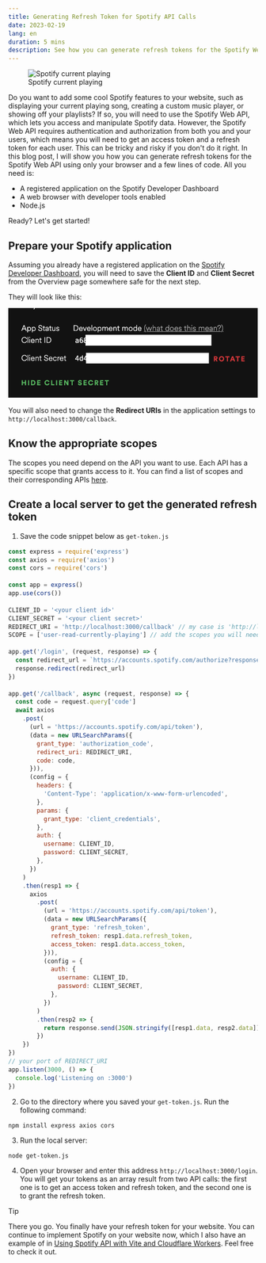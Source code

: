 ```yaml
---
title: Generating Refresh Token for Spotify API Calls
date: 2023-02-19
lang: en
duration: 5 mins
description: See how you can generate refresh tokens for the Spotify Web API using your browser and Node.js. Learn how to use the Spotify Developer Dashboard, scopes, and code snippets to access Spotify data on your website.
---
```


<figure pt-5>
  <img src="/images/2023/spotify-current-playing.gif" alt="Spotify current playing" shadow rounded-lg lg:scale-80 md:scale-100>
  <figcaption important-mt2 text-center>
    Spotify current playing
  </figcaption>
</figure>

Do you want to add some cool Spotify features to your website, such as displaying your current playing song, creating a custom music player, or showing off your playlists? If so, you will need to use the Spotify Web API, which lets you access and manipulate Spotify data. However, the Spotify Web API requires authentication and authorization from both you and your users, which means you will need to get an access token and a refresh token for each user. This can be tricky and risky if you don't do it right. In this blog post, I will show you how you can generate refresh tokens for the Spotify Web API using only your browser and a few lines of code. All you need is:

- A registered application on the Spotify Developer Dashboard
- A web browser with developer tools enabled
- Node.js

Ready? Let's get started!

## Prepare your Spotify application

Assuming you already have a registered application on the [Spotify Developer Dashboard](https://developer.spotify.com), you will need to save the **Client ID** and **Client Secret** from the Overview page somewhere safe for the next step.

They will look like this:

<img src="/images/2023/client-id-secret.png" alt="Client ID Secret" shadow rounded-lg>

You will also need to change the **Redirect URIs** in the application settings to `http://localhost:3000/callback`.

## Know the appropriate scopes

The scopes you need depend on the API you want to use. Each API has a specific scope that grants access to it. You can find a list of scopes and their corresponding APIs [here](https://developer.spotify.com/documentation/general/guides/authorization/scopes/).

## Create a local server to get the generated refresh token

1. Save the code snippet below as `get-token.js`

```javascript
const express = require('express')
const axios = require('axios')
const cors = require('cors')

const app = express()
app.use(cors())

CLIENT_ID = '<your client id>'
CLIENT_SECRET = '<your client secret>'
REDIRECT_URI = 'http://localhost:3000/callback' // my case is 'http://localhost:3000/callback'
SCOPE = ['user-read-currently-playing'] // add the scopes you will need for your API calls

app.get('/login', (request, response) => {
  const redirect_url = `https://accounts.spotify.com/authorize?response_type=code&client_id=${CLIENT_ID}&scope=${SCOPE}&state=123456&redirect_uri=${REDIRECT_URI}&prompt=consent`
  response.redirect(redirect_url)
})

app.get('/callback', async (request, response) => {
  const code = request.query['code']
  await axios
    .post(
      (url = 'https://accounts.spotify.com/api/token'),
      (data = new URLSearchParams({
        grant_type: 'authorization_code',
        redirect_uri: REDIRECT_URI,
        code: code,
      })),
      (config = {
        headers: {
          'Content-Type': 'application/x-www-form-urlencoded',
        },
        params: {
          grant_type: 'client_credentials',
        },
        auth: {
          username: CLIENT_ID,
          password: CLIENT_SECRET,
        },
      })
    )
    .then(resp1 => {
      axios
        .post(
          (url = 'https://accounts.spotify.com/api/token'),
          (data = new URLSearchParams({
            grant_type: 'refresh_token',
            refresh_token: resp1.data.refresh_token,
            access_token: resp1.data.access_token,
          })),
          (config = {
            auth: {
              username: CLIENT_ID,
              password: CLIENT_SECRET,
            },
          })
        )
        .then(resp2 => {
          return response.send(JSON.stringify([resp1.data, resp2.data]))
        })
    })
})
// your port of REDIRECT_URI
app.listen(3000, () => {
  console.log('Listening on :3000')
})
```

2. Go to the directory where you saved your `get-token.js`. Run the following command:

```shell
npm install express axios cors
```

3. Run the local server:

```shell
node get-token.js
```

4. Open your browser and enter this address `http://localhost:3000/login`. You will get your tokens as an array result from two API calls: the first one is to get an access token and refresh token, and the second one is to grant the refresh token.

> [!TIP]
> There you go. You finally have your refresh token for your website. You can continue to implement Spotify on your website now, which I also have an example of in [Using Spotify API with Vite and Cloudflare Workers](/posts/spotify-api-vite-cloudflare-workers). Feel free to check it out.
